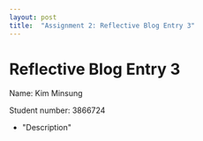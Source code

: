 ```yaml
---
layout: post
title:  "Assignment 2: Reflective Blog Entry 3"
---
```


# Reflective Blog Entry 3


Name: Kim Minsung

Student number: 3866724

- "Description"

